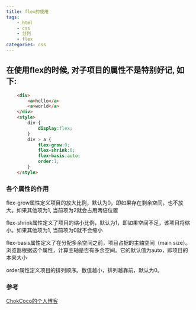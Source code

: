 ```yaml
---
title: flex的使用
tags: 
    - html
    - css
    - 分列
    - flex
categories: css
---
```


## 在使用flex的时候, 对子项目的属性不是特别好记, 如下:
<!-- more -->
```html
    <div>
        <a>hello</a>
        <a>world</a>
    </div>
    <style>
        div {
            display:flex;
        }
        div > a {
            flex-grow:0;
            flex-shrink:0;
            flex-basis:auto;
            order:1;
        }
    </style>
```

### 各个属性的作用

flex-grow属性定义项目的放大比例，默认为0，即如果存在剩余空间，也不放大。如果其他项为1, 当前项为2就会占用两倍位置

flex-shrink属性定义了项目的缩小比例，默认为1，即如果空间不足，该项目将缩小。如果其他项为1, 当前项为0就不会缩小

flex-basis属性定义了在分配多余空间之前，项目占据的主轴空间（main size）。浏览器根据这个属性，计算主轴是否有多余空间。它的默认值为auto，即项目的本来大小

order属性定义项目的排列顺序。数值越小，排列越靠前，默认为0。

### 参考

[ChokCoco的个人博客](https://www.runoob.com/w3cnote/flex-grammar.html)